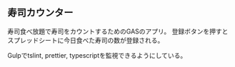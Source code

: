 ## 寿司カウンター
寿司食べ放題で寿司をカウントするためのGASのアプリ。
登録ボタンを押すとスプレッドシートに今日食べた寿司の数が登録される。


Gulpでtslint, prettier, typescriptを監視できるようにしている。